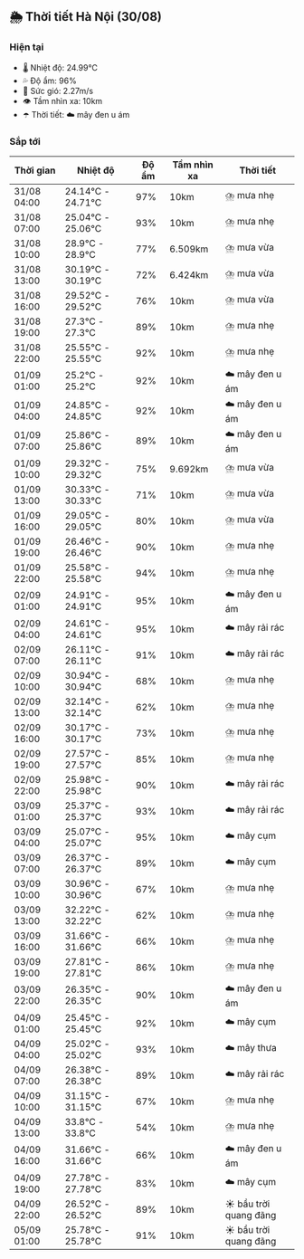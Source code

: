 ## 🌦️ Thời tiết Hà Nội (30/08)

### Hiện tại

- 🌡️ Nhiệt độ: 24.99℃
- 💦 Độ ẩm: 96%
- 💨 Sức gió: 2.27m/s
- 👁️ Tầm nhìn xa: 10km
- ☂️ Thời tiết: ☁️ mây đen u ám

### Sắp tới

| Thời gian | Nhiệt độ | Độ ẩm | Tầm nhìn xa | Thời tiết |
| --- | --- | --- | --- | --- |
| 31/08 04:00 | 24.14℃ - 24.71℃ | 97% | 10km | ⛈️ mưa nhẹ |
| 31/08 07:00 | 25.04℃ - 25.06℃ | 93% | 10km | ⛈️ mưa nhẹ |
| 31/08 10:00 | 28.9℃ - 28.9℃ | 77% | 6.509km | ⛈️ mưa vừa |
| 31/08 13:00 | 30.19℃ - 30.19℃ | 72% | 6.424km | ⛈️ mưa vừa |
| 31/08 16:00 | 29.52℃ - 29.52℃ | 76% | 10km | ⛈️ mưa vừa |
| 31/08 19:00 | 27.3℃ - 27.3℃ | 89% | 10km | ⛈️ mưa nhẹ |
| 31/08 22:00 | 25.55℃ - 25.55℃ | 92% | 10km | ⛈️ mưa nhẹ |
| 01/09 01:00 | 25.2℃ - 25.2℃ | 92% | 10km | ☁️ mây đen u ám |
| 01/09 04:00 | 24.85℃ - 24.85℃ | 92% | 10km | ☁️ mây đen u ám |
| 01/09 07:00 | 25.86℃ - 25.86℃ | 89% | 10km | ☁️ mây đen u ám |
| 01/09 10:00 | 29.32℃ - 29.32℃ | 75% | 9.692km | ⛈️ mưa vừa |
| 01/09 13:00 | 30.33℃ - 30.33℃ | 71% | 10km | ⛈️ mưa vừa |
| 01/09 16:00 | 29.05℃ - 29.05℃ | 80% | 10km | ⛈️ mưa vừa |
| 01/09 19:00 | 26.46℃ - 26.46℃ | 90% | 10km | ⛈️ mưa nhẹ |
| 01/09 22:00 | 25.58℃ - 25.58℃ | 94% | 10km | ⛈️ mưa nhẹ |
| 02/09 01:00 | 24.91℃ - 24.91℃ | 95% | 10km | ☁️ mây đen u ám |
| 02/09 04:00 | 24.61℃ - 24.61℃ | 95% | 10km | ☁️ mây rải rác |
| 02/09 07:00 | 26.11℃ - 26.11℃ | 91% | 10km | ☁️ mây rải rác |
| 02/09 10:00 | 30.94℃ - 30.94℃ | 68% | 10km | ⛈️ mưa nhẹ |
| 02/09 13:00 | 32.14℃ - 32.14℃ | 62% | 10km | ⛈️ mưa nhẹ |
| 02/09 16:00 | 30.17℃ - 30.17℃ | 73% | 10km | ⛈️ mưa nhẹ |
| 02/09 19:00 | 27.57℃ - 27.57℃ | 85% | 10km | ⛈️ mưa nhẹ |
| 02/09 22:00 | 25.98℃ - 25.98℃ | 90% | 10km | ☁️ mây rải rác |
| 03/09 01:00 | 25.37℃ - 25.37℃ | 93% | 10km | ☁️ mây rải rác |
| 03/09 04:00 | 25.07℃ - 25.07℃ | 95% | 10km | ☁️ mây cụm |
| 03/09 07:00 | 26.37℃ - 26.37℃ | 89% | 10km | ☁️ mây cụm |
| 03/09 10:00 | 30.96℃ - 30.96℃ | 67% | 10km | ⛈️ mưa nhẹ |
| 03/09 13:00 | 32.22℃ - 32.22℃ | 62% | 10km | ⛈️ mưa nhẹ |
| 03/09 16:00 | 31.66℃ - 31.66℃ | 66% | 10km | ⛈️ mưa nhẹ |
| 03/09 19:00 | 27.81℃ - 27.81℃ | 86% | 10km | ⛈️ mưa nhẹ |
| 03/09 22:00 | 26.35℃ - 26.35℃ | 90% | 10km | ☁️ mây đen u ám |
| 04/09 01:00 | 25.45℃ - 25.45℃ | 92% | 10km | ☁️ mây cụm |
| 04/09 04:00 | 25.02℃ - 25.02℃ | 93% | 10km | ☁️ mây thưa |
| 04/09 07:00 | 26.38℃ - 26.38℃ | 89% | 10km | ☁️ mây rải rác |
| 04/09 10:00 | 31.15℃ - 31.15℃ | 67% | 10km | ⛈️ mưa nhẹ |
| 04/09 13:00 | 33.8℃ - 33.8℃ | 54% | 10km | ⛈️ mưa nhẹ |
| 04/09 16:00 | 31.66℃ - 31.66℃ | 66% | 10km | ☁️ mây đen u ám |
| 04/09 19:00 | 27.78℃ - 27.78℃ | 83% | 10km | ☁️ mây cụm |
| 04/09 22:00 | 26.52℃ - 26.52℃ | 89% | 10km | ☀️ bầu trời quang đãng |
| 05/09 01:00 | 25.78℃ - 25.78℃ | 91% | 10km | ☀️ bầu trời quang đãng |
